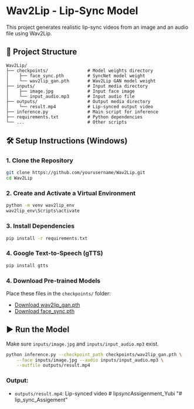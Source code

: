 # Wav2Lip - Lip-Sync Model

This project generates realistic lip-sync videos from an image and an audio file using Wav2Lip.

## 📁 Project Structure

```
Wav2Lip/
├── checkpoints/               # Model weights directory
│    ├── face_sync.pth         # SyncNet model weight
│    └── wav2lip_gan.pth       # Wav2Lip GAN model weight
├── inputs/                    # Input media directory
│    ├── image.jpg             # Input face image
│    └── input_audio.mp3       # Input audio file
├── outputs/                   # Output media directory
│    └── result.mp4            # Lip-synced output video
├── inference.py               # Main script for inference
├── requirements.txt           # Python dependencies
└── ...                        # Other scripts
```

## 🛠️ Setup Instructions (Windows)

### 1. Clone the Repository

```bash
git clone https://github.com/yourusername/Wav2Lip.git
cd Wav2Lip
```

### 2. Create and Activate a Virtual Environment

```bash
python -m venv wav2lip_env
wav2lip_env\Scripts\activate
```

### 3. Install Dependencies

```bash
pip install -r requirements.txt
```

### 4. Google Text-to-Speech (gTTS)

```bash
pip install gtts
```

### 4. Download Pre-trained Models

Place these files in the `checkpoints/` folder:

- [Download wav2lip_gan.pth](https://github.com/Rudrabha/Wav2Lip/releases/download/v1.0/wav2lip_gan.pth)
- [Download face_sync.pth](https://github.com/Rudrabha/Wav2Lip/releases/download/v1.0/face_sync.pth)

## ▶️ Run the Model

Make sure `inputs/image.jpg` and `inputs/input_audio.mp3` exist.

```bash
python inference.py --checkpoint_path checkpoints/wav2lip_gan.pth \
    --face inputs/image.jpg --audio inputs/input_audio.mp3 \
    --outfile outputs/result.mp4
```

### Output:

- `outputs/result.mp4`: Lip-synced video
#   l i p _ s y n c _ A s s i g e n m e n t _ Y u b i  
 "# lip_sync_Assigement" 
